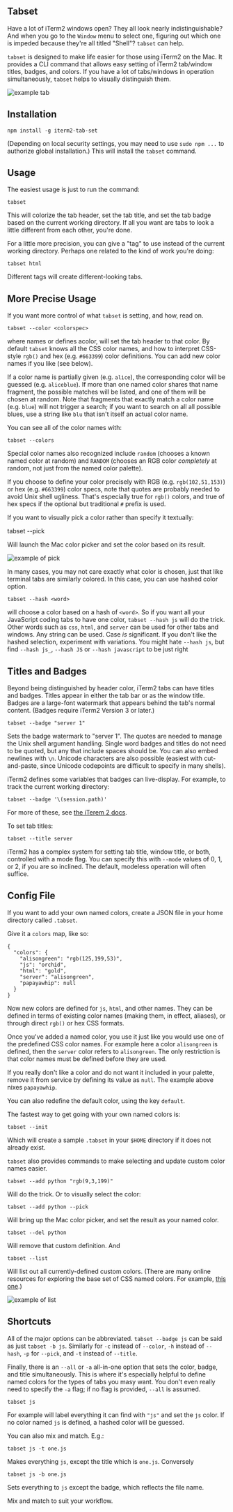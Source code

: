 Tabset
------

Have a lot of iTerm2 windows open? They all look nearly indistinguishable?
And when you go to the `Window` menu to select one, figuring out
which one is impeded because they're all titled "Shell"?  `tabset`
can help.

`tabset` is designed to make life easier for those using iTerm2 on
the Mac. It provides a CLI command that allows easy setting of
iTerm2 tab/window titles, badges, and colors. If you have a lot of
tabs/windows in operation simultaneously, `tabset` helps to visually
distinguish them.

![example tab](./docs/basic.png)

Installation
------------

    npm install -g iterm2-tab-set

(Depending on local security settings, you may need
to use `sudo npm ...` to authorize global installation.)
This will install the `tabset` command.

Usage
-----

The easiest usage is just to run the command:

    tabset

This will colorize the tab header, set the tab
title, and set the tab badge based on the current
working directory.  If all you want are tabs to
look a little different from each other, you're done.

For a little more precision, you can give a "tag" to
use instead of the current working directory. Perhaps
one related to the kind of work you're doing:

    tabset html

Different tags will create different-looking tabs.

More Precise Usage
------------------

If you want more control of what `tabset` is setting,
and how, read on.

    tabset --color <colorspec>

where <colorspec> names or defines acolor,
will set the tab header to that color.
By default `tabset` knows all the CSS color names,
and how to interpret CSS-style `rgb()` and hex
(e.g. `#663399`) color definitions. You can add
new color names if you like (see below).

If a color name is partially given (e.g. `alice`),
the corresponding color will be guessed (e.g.
`aliceblue`).  If more than one named color
shares that name fragment, the possible matches
will be listed, and one of them will be chosen
at random. Note that fragments that exactly match
a color name (e.g. `blue`) will not trigger a
search; if you want to search on all
all possible blues, use a string like `blu` that
isn't itself an actual color name.

You can see all of the color names with:

    tabset --colors

Special color names also recognized include `random`
(chooses a known named color at random) and
`RANDOM` (chooses an RGB color *completely*
at random, not just from the named color
palette).

If you choose to define your color precisely with RGB (e.g.
`rgb(102,51,153)`) or hex (e.g. `#663399`) color specs, note that quotes are
probably needed to avoid Unix shell ugliness. That's especially true for
`rgb()` colors, and true of hex specs if the optional but traditional `#`
prefix is used.

If you want to visually pick a color rather than
specify it textually:

   tabset --pick

Will launch the Mac color picker and set the color
based on its result.

![example of pick](./docs/pick.png)

In many cases, you may not care exactly what color is
chosen, just that like terminal tabs are similarly
colored. In this case, you can use hashed color option.

    tabset --hash <word>

will choose a color based on a hash of `<word>`. So if
you want all your JavaScript coding tabs to have one color,
`tabset --hash js` will do the trick. Other
words such as `css`, `html`, and `server` can be used
for other tabs and windows.
Any string can be used. Case *is* significant.
If you don't like the hashed selection, experiment with
variations. You might hate `--hash js`, but find
`--hash js_`, `--hash JS` or `--hash javascript` to be just right

Titles and Badges
-----------------

Beyond being distinguished by header color, iTerm2 tabs can have titles and
badges. Titles appear in either the tab bar or as the window title. Badges
are a large-font watermark that appears behind the tab's normal content.
(Badges require iTerm2 Version 3 or later.)

    tabset --badge "server 1"

Sets the badge watermark to "server 1". The quotes are needed
to manage the Unix shell argument handling. Single word badges
and titles do not need to be quoted, but any that include spaces
should be. You can also embed newlines with `\n`.
Unicode characters are also possible (easiest with cut-and-paste,
since Unicode codepoints are difficult to specify in many shells).

iTerm2 defines some variables that badges can live-display. For example,
to track the current working directory:

    tabset --badge '\(session.path)'

For more of these, see
[the iTerem 2 docs](https://www.iterm2.com/documentation-badges.html).

To set tab titles:

    tabset --title server

iTerm2 has a complex system for setting tab title, window title, or both,
controlled with a mode flag. You can specify this with `--mode`
values of 0, 1, or 2, if you are so inclined. The default, modeless
operation will often suffice.

Config File
-----------

If you want to add your own named colors, create a JSON file
in your home directory called `.tabset`.

Give it a `colors` map, like so:

    {
      "colors": {
        "alisongreen": "rgb(125,199,53)",
        "js": "orchid",
        "html": "gold",
        "server": "alisongreen",
        "papayawhip": null
      }
    }

Now new colors are defined for `js`, `html`, and other names. They can be
defined in terms of existing color names (making them, in effect, aliases),
or through direct `rgb()` or hex CSS formats.

Once you've added a named color, you use it just like you would use one of
the predefined CSS color names. For example here a color `alisongreen` is
defined, then the `server` color refers to `alisongreen`. The only
restriction is that color names must be defined before they are used.

If you really don't like a color and do not want it included in your
palette, remove it from service by defining its value as `null`. The
example above nixes `papayawhip`.

You can also redefine the default color, using the key `default`.

The fastest way to get going with your own named colors is:

    tabset --init

Which will create a sample
`.tabset` in your `$HOME` directory if it does
not already exist.

`tabset` also provides commands to make selecting and update
custom color
names easier.

    tabset --add python "rgb(9,3,199)"

Will do the trick. Or to visually select the color:

    tabset --add python --pick

Will bring up the Mac color picker, and set the result
as your named color.

    tabset --del python

Will remove that custom definition. And

    tabset --list

Will list out all currently-defined custom colors.
(There are many online resources for exploring the
base set of CSS named colors. For example,
[this one](http://www.crockford.com/wrrrld/color.html).)

![example of list](./docs/list.png)


Shortcuts
---------

All of the major options can be abbreviated. `tabset --badge js` can be
said as just `tabset -b js`. Similarly for `-c` instead of `--color`,
`-h` instead of `--hash`, `-p` for `--pick`, and `-t` instead of `--title`.

Finally, there is an `--all` or `-a` all-in-one option that sets the color, badge, and
title simultaneously. This is where it's especially helpful to define named
colors for the types of tabs you masy want. You don't even really need to
specify the `-a` flag; if no flag is provided, `--all` is assumed.

    tabset js

For example will label everything it can find with `"js"` and set the `js` color.
If no color named `js` is defined, a hashed color will be guessed.

You can also mix and match. E.g.:

    tabset js -t one.js

Makes everything `js`, except the title which is `one.js`. Conversely

    tabset js -b one.js

Sets everything to `js` except the badge, which reflects the file name.

Mix and match to suit your workflow.
